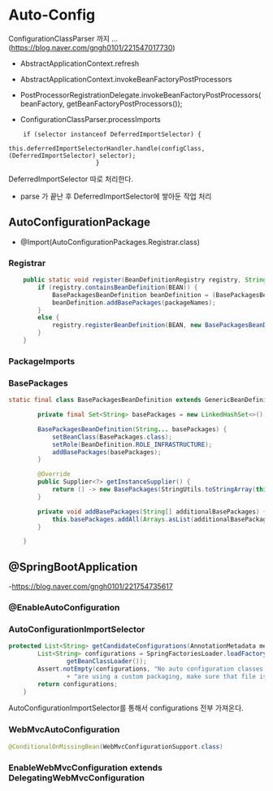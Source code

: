 # Auto-Config


ConfigurationClassParser 까지 ... (https://blog.naver.com/gngh0101/221547017730)

- AbstractApplicationContext.refresh

- AbstractApplicationContext.invokeBeanFactoryPostProcessors

- PostProcessorRegistrationDelegate.invokeBeanFactoryPostProcessors(beanFactory, getBeanFactoryPostProcessors());

- ConfigurationClassParser.processImports

~~~
	if (selector instanceof DeferredImportSelector) {
							this.deferredImportSelectorHandler.handle(configClass, (DeferredImportSelector) selector);
						}
~~~

DeferredImportSelector 따로 처리한다. 


- parse 가 끝난 후 DeferredImportSelector에 쌓아둔 작업 처리 


## AutoConfigurationPackage

- @Import(AutoConfigurationPackages.Registrar.class)

### Registrar

~~~java
	public static void register(BeanDefinitionRegistry registry, String... packageNames) {
		if (registry.containsBeanDefinition(BEAN)) {
			BasePackagesBeanDefinition beanDefinition = (BasePackagesBeanDefinition) registry.getBeanDefinition(BEAN);
			beanDefinition.addBasePackages(packageNames);
		}
		else {
			registry.registerBeanDefinition(BEAN, new BasePackagesBeanDefinition(packageNames));
		}
	}
~~~

### PackageImports


### BasePackages

~~~java
static final class BasePackagesBeanDefinition extends GenericBeanDefinition {

		private final Set<String> basePackages = new LinkedHashSet<>();

		BasePackagesBeanDefinition(String... basePackages) {
			setBeanClass(BasePackages.class);
			setRole(BeanDefinition.ROLE_INFRASTRUCTURE);
			addBasePackages(basePackages);
		}

		@Override
		public Supplier<?> getInstanceSupplier() {
			return () -> new BasePackages(StringUtils.toStringArray(this.basePackages));
		}

		private void addBasePackages(String[] additionalBasePackages) {
			this.basePackages.addAll(Arrays.asList(additionalBasePackages));
		}

	}
~~~

## @SpringBootApplication

-https://blog.naver.com/gngh0101/221754735617

### @EnableAutoConfiguration

### AutoConfigurationImportSelector

~~~java
protected List<String> getCandidateConfigurations(AnnotationMetadata metadata, AnnotationAttributes attributes) {
		List<String> configurations = SpringFactoriesLoader.loadFactoryNames(getSpringFactoriesLoaderFactoryClass(),
				getBeanClassLoader());
		Assert.notEmpty(configurations, "No auto configuration classes found in META-INF/spring.factories. If you "
				+ "are using a custom packaging, make sure that file is correct.");
		return configurations;
	}
~~~

AutoConfigurationImportSelector를 통해서 configurations 전부 가져온다. 


### WebMvcAutoConfiguration
~~~java
@ConditionalOnMissingBean(WebMvcConfigurationSupport.class)
~~~

### EnableWebMvcConfiguration extends DelegatingWebMvcConfiguration








